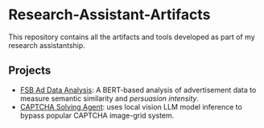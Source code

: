 # Research-Assistant-Artifacts

This repository contains all the artifacts and tools developed as part of my research assistantship.

## Projects
- [FSB Ad Data Analysis](FSB_adDataAnalysis): A BERT-based analysis of advertisement data to measure semantic similarity and *persuasion intensity*.
- [CAPTCHA Solving Agent](CAPTCHA-solving-agent): uses local vision LLM model inference to bypass popular CAPTCHA image-grid system.
